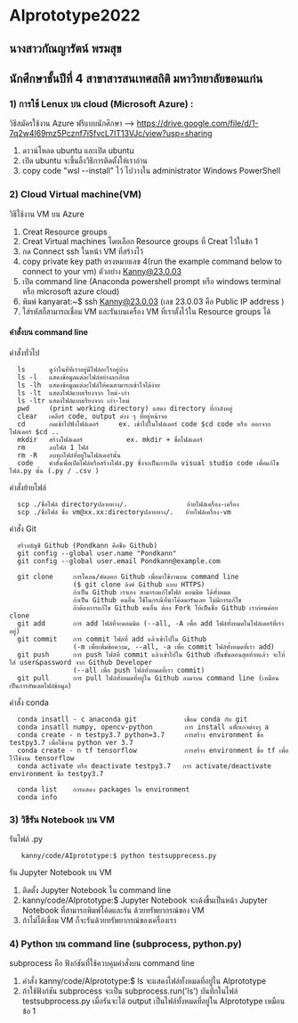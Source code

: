 # AIprototype2022
## นางสาวกัณญารัตน์  พรมสุข  
## นักศึกษาชั้นปีที่ 4 สาขาสารสนเทศสถิติ มหาวิทยาลัยขอนแก่น

### 1) การใช้ Lenux บน cloud (Microsoft Azure) : 
   วิธีสมัครใช้งาน Azure ฟรีแบบนักศึกษา --> 
   https://drive.google.com/file/d/1-7q2w4l69mz5Pcznf7i5fvcL7IT13VJc/view?usp=sharing
   
   1) ดาวน์โหลด ubuntu และเปิด ubuntu 
   2) เปิด ubuntu จะขึ้นลิ้งวิธีการติดตั้งให้เราอ่าน
   3) copy code "wsl --install" ไว้ ไปวางใน administrator Windows PowerShell 
   

### 2) Cloud Virtual machine(VM) 
   วิธีใช้งาน VM บน Azure 
        
   1) Creat Resource groups
   2) Creat Virtual machines โดยเลือก Resource groups ที่ Creat ไว้ในข้อ 1 
   3) กด Connect ssh ในหน้า VM ที่สร้างไว้ 
   4) copy private key path ตรงหมายเลข 4(run the example command below to connect to your vm) ตัวอย่าง Kanny@23.0.03
   5) เปิด command line (Anaconda powershell prompt หรือ windows terminal หรือ microsoft azure cloud)
   6) พิมพ์ kanyarat:~$ ssh Kanny@23.0.03  (เลข 23.0.03 คือ Public IP address )
   7) ใส่รหัสก็สามารถเชื่อม VM และรันบนเครื่อง VM ที่เราตั้งไว้ใน Resource groups ได้

#### คำสั่งบน command line
   คำสั่งทั่วไป 
   
      ls      ดูว่าในที่ที่เราอยู่มีไฟล์อะไรอยู่บ้าง
      ls -l   แสดงข้อมูลแต่ละไฟล์อย่างละเอียด
      ls -lh  แสดงข้อมูลแต่ละไฟล์ให้คนสามารถเข้าใจได้ง่าย
      ls -lt  แสดงไฟล์แบบเรียงจาก ใหม่-เก่า
      ls -ltr แสดงไฟล์แบบเรียงจาก เก่า-ใหม่
      pwd     (print working directory) แสดง directory ที่กำลังอยู่
      clear   เคลียร์ code, output ต่าง ๆ ที่อยู่หน้าจอ
      cd      กดเข้าไปฟังโฟล์เดอร์     ex. เข้าไปในโฟล์เดอร์ code $cd code หรือ ออกจากโฟล์เดอร์ $cd .. 
      mkdir   สร้างโฟล์เดอร์           ex. mkdir + ชื่อโฟล์เดอร์
      rm      ลบไฟล์ 1 ไฟล์
      rm -R   ลบทุกไฟล์ที่อยู่ในโฟล์เดอร์นั้น
      code    คำสั่งเพื่อเปิดไฟล์หรือสร้างไฟล์.py ซึ่งจะเป็นการเปิด visual studio code เพื่อแก้ไขไฟล์.py นั้น (.py / .csv )
      
   คำสั่งย้ายไฟล์
   
      scp ./ชื่อไฟล์ directoryปลายทาง/.               ย้ายไฟล์เครื่อง-เครื่อง
      scp ./ชื่อไฟล์ ชื่อ vm@xx.xx:directoryปลายทาง/.   ย้ายไฟล์เครื่อง-vm
  
   คำสั่ง Git 
     
      สร้างบัญชี Github (Pondkann คือชื่อ Github)
      git config --global user.name "Pondkann"  
      git config --global user.email Pondkann@example.com
   
      git clone     การโคลน/คัดลอก Github เพื่อมาใช้งานบน command line  
                    ($ git clone ลิงค์ Github แบบ HTTPS) 
                    ถ้าเป็น Github เราเอง สามารถแก้ไขไฟล์ คอมมิต ได้ทั้งหมด  
                    ถ้าเป็น Github คนอื่น ใช้ในกรณีที่นำโค้ดมารันเลย ไม่มีการแก้ไข
                    ถ้าต้องการแก้ไข Github คนอื่น ต้อง Fork ให้เป็นชื่อ Github เราก่อนค่อย clone
      git add       การ add ไฟล์ที่จะคอมมิต (--all, -A เพื่อ add ไฟล์ทั้งหมดในโฟล์เดอร์ที่เราอยู่)
      git commit    การ commit ไฟล์ที่ add แล้วเข้าไปใน Github 
                    (-m เพื่อเพิ่มข้อความ, --all, -a เพื่อ commit ไฟล์ทั้งหมดที่เรา add)
      git push      การ push ไฟล์ที่ commit แล้วเข้าไปใน Github เป็นขั้นตอนสุดท้ายแล้ว จะให้ใส่ user&password จาก Github Developer 
                    (--all เพื่อ push ไฟล์ทั้งหมดที่เรา commit)
      git pull      การ pull ไฟล์ทั้งหมดที่อยู่ใน Github ลงมาบน command line (เหมือนเป็นการอัพเดตไฟล์ข้อมูล)
      
   คำสั่ง conda 
        
      conda insatll - c anaconda git            เชื่อม conda กับ git
      conda insatll numpy, opencv-python        การ install แพ็กเกจต่างๆ a
      conda create - n testpy3.7 python=3.7     การสร้าง environment ชื่อ testpy3.7 เพื่อใช้งาน python ver 3.7
      conda create - n tf tensorflow            การสร้าง environment ชื่อ tf เพื่อไว้ใช้งาน tensorflow
      conda activate หรือ deactivate testpy3.7   การ activate/deactivate environment ชื่อ testpy3.7 
      
      conda list    การแสดง packages ใน environment
      conda info
      
      
      

### 3) วิธีรัน Notebook บน VM

   รันไฟล์ .py 
      
       kanny/code/AIprototype:$ python testsupprecess.py

   รัน Jupyter Notebook บน VM
       
   1) ติดตั้ง Jupyter Notebook ใน command line 
   2) kanny/code/AIprototype:$ Jupyter Notebook จะเด้งขึ้นเป็นหน้า Jupyter Notebook ที่สามารถพิมพ์โค้ดและรัน ด้วยทรัพยากรณ์ของ VM
   3) ถ้าไม่ได้เชื่อม VM ก็จะรันด้วยทรัพยากรณ์ของเครื่องเรา


### 4) Python บน command line (subprocess, python.py)
   subprocess คือ ฟังก์ชันที่ใช้ควบคุมคำสั่งบน command line 
   
   1) คำสั่ง kanny/code/AIprototype:$ ls จะแสดงไฟล์ทั้งหมดที่อยู่ใน AIprototype 
   2) ถ้าใช้ฟังก์ชัน subprocess จะเป็น subprocess.run('ls') บันทึกในไฟล์ testsubprocess.py 
      เมื่อรันจะได้ output เป็นไฟล์ทั้งหมดที่อยู่ใน AIprototype เหมือนข้อ 1 


